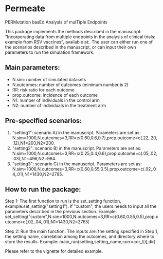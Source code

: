 # Permeate
PERMutation basEd Analysis of mulTiple Endpoints

This package implements the methods described in the manuscript: "Incorporating data from multiple endpoints in the analysis of clinical trials: example from RSV vaccines",
available at:.
The user can either run one of the scenarios described in the manuscript, or can input their own parameters to run the simulation framework. 
## Main parameters:
- N.sim: number of simulated datasets
- N.outcomes: number of outcomes (minimum number is 2)
- RR: risk ratio for each outcome
- prop.outcome: incidence of each outcome
- N1: number of individuals in the control arm
- N2: number of individuals in the treatment arm
## Pre-specified scenarios: 
1. "setting1": scenario A) in the manuscript. Parameters are set as: N.sim=1000,N.outcomes=3,RR=c(0.60,0.6,0.7),prop.outcome=c(.22,.20,.12),N1=200,N2=200.
2. "setting2": scenario B) in the manuscript. Parameters are set as: N.sim=1000,N.outcomes=3,RR=c(0.25,0.4,0.6),prop.outcome=c(.05,.02,.03),N1=496,N2=994.
2. "setting3": scenario C) in the manuscript. Parameters are set as: N.sim=1000,N.outcomes=3,RR=c(0.60,0.55,0.5),prop.outcome=c(.02,.04,.01),N1=1430,N2=2765.
## How to run the package: 
Step 1: The first function to run is the set_setting function, example:set_setting("setting1"). If "custom", the users needs to input all the parameters described in the previous section. Example: set_setting("custom",N.sim=1000,N.outcomes=3,RR=c(0.60,0.55,0.5),prop.outcome=c(.02,.04,.01),N1=1430,N2=2765)

Step 2: Run the main function. The inputs are: the setting specified in Step 1, the setting name, correlation among the outcomes, and directory where to store the results. Example: main_run(setting,setting_name,corr=cor_l[i],dir)

Please refer to the vignette for detailed example.
